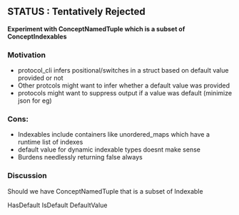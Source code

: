 ## STATUS : Tentatively Rejected

**Experiment with ConceptNamedTuple which is a subset of ConceptIndexables**

### Motivation

- protocol_cli infers positional/switches in a struct based on default value provided or not
- Other protcols might want to infer whether a default value was provided
- protocols might want to suppress output if a value was default (minimize json for eg)

### Cons:

- Indexables include containers like unordered_maps which have a runtime list of indexes
- default value for dynamic indexable types doesnt make sense
- Burdens needlessly returning false always

### Discussion

Should we have ConceptNamedTuple that is a subset of Indexable

HasDefault
IsDefault
DefaultValue
